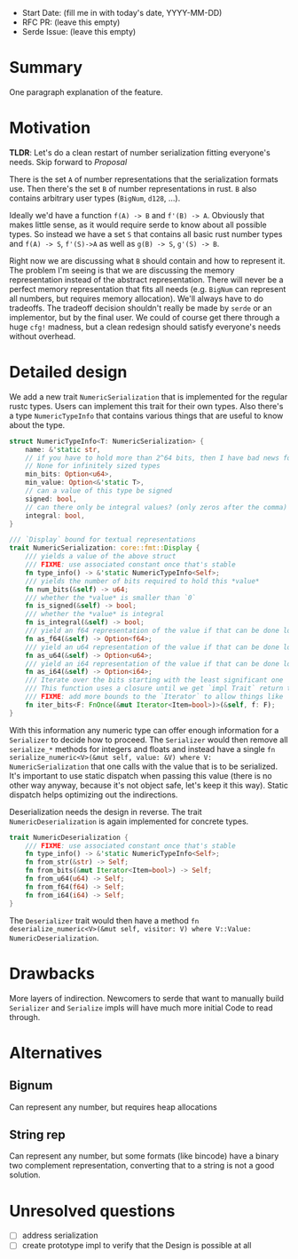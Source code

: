 - Start Date: (fill me in with today's date, YYYY-MM-DD)
- RFC PR: (leave this empty)
- Serde Issue: (leave this empty)

# Summary

One paragraph explanation of the feature.

# Motivation

**TLDR**: Let's do a clean restart of number serialization fitting everyone's needs. Skip forward to *Proposal*

There is the set `A` of number representations that the serialization formats use. Then there's the set `B` of number representations in rust. `B` also contains arbitrary user types (`BigNum`, `d128`, ...).

Ideally we'd have a function `f(A) -> B` and `f'(B) -> A`. Obviously that makes little sense, as it would require serde to know about all possible types. So instead we have a set `S` that contains all basic rust number types and  `f(A) -> S`, `f'(S)->A` as well as `g(B) -> S`, `g'(S) -> B`.

Right now we are discussing what `B` should contain and how to represent it.
The problem I'm seeing is that we are discussing the memory representation instead of the abstract representation.
There will never be a perfect memory representation that fits all needs (e.g. `BigNum` can represent all numbers, but requires memory allocation).
We'll always have to do tradeoffs.
The tradeoff decision shouldn't really be made by `serde` or an implementor, but by the final user.
We could of course get there through a huge `cfg!` madness, but a clean redesign should satisfy everyone's needs without overhead.

# Detailed design

We add a new trait `NumericSerialization` that is implemented for the regular rustc types. Users can implement this trait for their own types. Also there's a type `NumericTypeInfo` that contains various things that are useful to know about the type.

```rust
struct NumericTypeInfo<T: NumericSerialization> {
    name: &'static str,
    // if you have to hold more than 2^64 bits, then I have bad news for you.
    // None for infinitely sized types
    min_bits: Option<u64>,
    min_value: Option<&'static T>,
    // can a value of this type be signed
    signed: bool,
    // can there only be integral values? (only zeros after the comma)
    integral: bool,
}

/// `Display` bound for textual representations
trait NumericSerialization: core::fmt::Display {
    /// yields a value of the above struct
    /// FIXME: use associated constant once that's stable
    fn type_info() -> &'static NumericTypeInfo<Self>;
    /// yields the number of bits required to hold this *value*
    fn num_bits(&self) -> u64;
    /// whether the *value* is smaller than `0`
    fn is_signed(&self) -> bool;
    /// whether the *value* is integral
    fn is_integral(&self) -> bool;
    /// yield an f64 representation of the value if that can be done losslessly
    fn as_f64(&self) -> Option<f64>;
    /// yield an u64 representation of the value if that can be done losslessly
    fn as_u64(&self) -> Option<u64>;
    /// yield an i64 representation of the value if that can be done losslessly
    fn as_i64(&self) -> Option<i64>;
    /// Iterate over the bits starting with the least significant one
    /// This function uses a closure until we get `impl Trait` return types
    /// FIXME: add more bounds to the `Iterator` to allow things like `.rev()`
    fn iter_bits<F: FnOnce(&mut Iterator<Item=bool>)>(&self, f: F);
}
```

With this information any numeric type can offer enough information for a `Serializer` to decide how to proceed.
The `Serializer` would then remove all `serialize_*` methods for integers and floats and instead have a single
`fn serialize_numeric<V>(&mut self, value: &V) where V: NumericSerialization` that one calls with the value that
is to be serialized.
It's important to use static dispatch when passing this value (there is no other way anyway, because it's not object safe, let's keep it this way).
Static dispatch helps optimizing out the indirections.

Deserialization needs the design in reverse. The trait `NumericDeserialization` is again implemented for concrete types.

```rust
trait NumericDeserialization {
    /// FIXME: use associated constant once that's stable
    fn type_info() -> &'static NumericTypeInfo<Self>;
    fn from_str(&str) -> Self;
    fn from_bits(&mut Iterator<Item=bool>) -> Self;
    fn from_u64(u64) -> Self;
    fn from_f64(f64) -> Self;
    fn from_i64(i64) -> Self;
}
```

The `Deserializer` trait would then have a method `fn deserialize_numeric<V>(&mut self, visitor: V) where V::Value: NumericDeserialization`.

# Drawbacks

More layers of indirection. Newcomers to serde that want to manually build `Serializer` and `Serialize` impls will have much more initial Code to read through.

# Alternatives

## Bignum

Can represent any number, but requires heap allocations

## String rep

Can represent any number, but some formats (like bincode) have a binary two complement representation, converting that to a string is not a good solution.

# Unresolved questions

* [ ] address serialization
* [ ] create prototype impl to verify that the Design is possible at all
